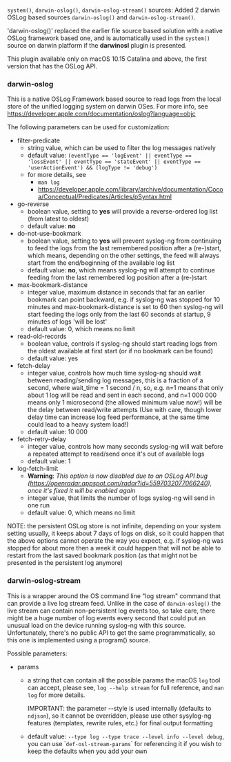 `system()`, `darwin-oslog()`, `darwin-oslog-stream()` sources: Added 2 darwin OSLog based sources `darwin-oslog()` and `darwin-oslog-stream()`.

'darwin-oslog()' replaced the earlier file source based solution with a native OSLog framework based one, and is automatically used in the `system()` source on darwin platform if the **darwinosl** plugin is presented.

This plugin available only on macOS 10.15 Catalina and above, the first version that has the OSLog API.

### darwin-oslog

This is a native OSLog Framework based source to read logs from the local store of the unified logging system on darwin OSes.
For more info, see https://developer.apple.com/documentation/oslog?language=objc


The following parameters can be used for customization:

- filter-predicate
    - string value, which can be used to filter the log messages natively
    - default value: `(eventType == 'logEvent' || eventType == 'lossEvent' || eventType == 'stateEvent' || eventType == 'userActionEvent') && (logType != 'debug')`
    - for more details, see
        - `man log`
        - https://developer.apple.com/library/archive/documentation/Cocoa/Conceptual/Predicates/Articles/pSyntax.html
- go-reverse
    - boolean value, setting to **yes** will provide a reverse-ordered log list (from latest to oldest)
    - default value: **no**
- do-not-use-bookmark
    - boolean value, setting to **yes** will prevent syslog-ng from continuing to feed the logs from the last remembered position after a (re-)start, which means, depending on the other settings, the feed will always start from the end/beginning of the available log list
    - default value: **no**, which means syslog-ng will attempt to continue feeding from the last remembered log position after a (re-)start
- max-bookmark-distance
    - integer value, maximum distance in seconds that far an earlier bookmark can point backward, e.g. if syslog-ng was stopped for 10 minutes and max-bookmark-distance is set to 60 then syslog-ng will start feeding the logs only from the last 60 seconds at startup, 9 minutes of logs 'will be lost'
    - default value: 0, which means no limit
- read-old-records
    - boolean value, controls if syslog-ng should start reading logs from the oldest available at first start (or if no bookmark can be found)
    - default value: yes
- fetch-delay
    - integer value, controls how much time syslog-ng should wait between reading/sending log messages, this is a fraction of a second, where wait_time = 1 second / n,  so, e.g. n=1 means that only about 1 log will be read and sent in each second, and n=1 000 000 means only 1 microsecond (the allowed minimum value now!) will be the delay between read/write attempts
    (Use with care, though lower delay time can increase log feed performance, at the same time could lead to a heavy system load!)
    - default value: 10 000
- fetch-retry-delay
    - integer value, controls how many seconds syslog-ng will wait before a repeated attempt to read/send once it's out of available logs
    - default value: 1
- log-fetch-limit
    - **Warning**: _This option is now disabled due to an OSLog API bug (https://openradar.appspot.com/radar?id=5597032077066240), once it's fixed it will be enabled again_
    - integer value, that limits the number of logs syslog-ng will send in one run
    - default value: 0, which means no limit

NOTE: the persistent OSLog store is not infinite, depending on your system setting usually, it keeps about 7 days of logs on disk, so it could happen that the above options cannot operate the way you expect, e.g. if syslog-ng was stopped for about more then a week it could happen that will not be able to restart from the last saved bookmark position (as that might not be presented in the persistent log anymore)

### darwin-oslog-stream

This is a wrapper around the OS command line "log stream" command that can provide a live log stream feed.
Unlike in the case of `darwin-oslog()` the live stream can contain non-persistent log events too, so take care, there might be a huge number of log events every second that could put an unusual load on the device running syslog-ng with this source.
Unfortunately, there's no public API to get the same programmatically, so this one is implemented using a program() source.

Possible parameters:

- params
    - a string that can contain all the possible params the macOS `log` tool can accept, please see, `log --help stream` for full reference, and `man log` for more details.

      IMPORTANT: the parameter --style is used internally (defaults to `ndjson`), so it cannot be overridden, please use other sysylog-ng features (templates, rewrite rules, etc.) for final output formatting
    - default value: `--type log --type trace --level info --level debug`, you can use \``def-osl-stream-params`\` for referencing it if you wish to keep the defaults when you add your own
